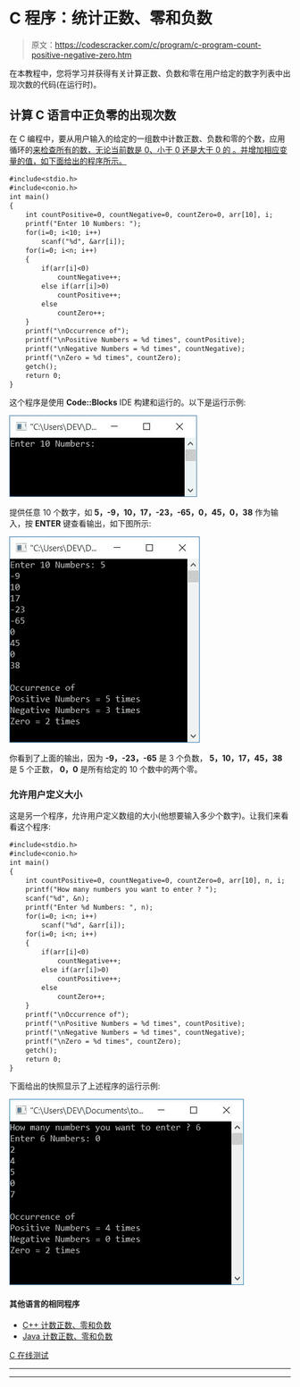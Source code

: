 # C 程序：统计正数、零和负数

> 原文：<https://codescracker.com/c/program/c-program-count-positive-negative-zero.htm>

在本教程中，您将学习并获得有关计算正数、负数和零在用户给定的数字列表中出现次数的代码(在运行时)。

## 计算 C 语言中正负零的出现次数

在 C 编程中，要从用户输入的给定的一组数中计数正数、负数和零的个数，应用循环的[来检查所有的数，无论当前数是 0、小于 0 还是大于 0 的 。并增加相应变量的值，如下面给出的程序所示。](/c/c-for-loop.htm)

```
#include<stdio.h>
#include<conio.h>
int main()
{
    int countPositive=0, countNegative=0, countZero=0, arr[10], i;
    printf("Enter 10 Numbers: ");
    for(i=0; i<10; i++)
        scanf("%d", &arr[i]);
    for(i=0; i<n; i++)
    {
        if(arr[i]<0)
            countNegative++;
        else if(arr[i]>0)
            countPositive++;
        else
            countZero++;
    }
    printf("\nOccurrence of");
    printf("\nPositive Numbers = %d times", countPositive);
    printf("\nNegative Numbers = %d times", countNegative);
    printf("\nZero = %d times", countZero);
    getch();
    return 0;
}
```

这个程序是使用 **Code::Blocks** IDE 构建和运行的。以下是运行示例:

![c program count positive negative zero](img/0a8b215c1ab9ebb26397b967d66c8b16.png)

提供任意 10 个数字，如 **5，-9，10，17，-23，-65，0，45，0，38** 作为输入，按 **ENTER** 键查看输出，如下图所示:

![count occurrence positive negative number c](img/8ef0ab2ddf0cda12cd3505d3a29f9725.png)

你看到了上面的输出，因为 **-9，-23，-65** 是 3 个负数， **5，10，17，45，38** 是 5 个正数， **0，0** 是所有给定的 10 个数中的两个零。

### 允许用户定义大小

这是另一个程序，允许用户定义数组的大小(他想要输入多少个数字)。让我们来看看这个程序:

```
#include<stdio.h>
#include<conio.h>
int main()
{
    int countPositive=0, countNegative=0, countZero=0, arr[10], n, i;
    printf("How many numbers you want to enter ? ");
    scanf("%d", &n);
    printf("Enter %d Numbers: ", n);
    for(i=0; i<n; i++)
        scanf("%d", &arr[i]);
    for(i=0; i<n; i++)
    {
        if(arr[i]<0)
            countNegative++;
        else if(arr[i]>0)
            countPositive++;
        else
            countZero++;
    }
    printf("\nOccurrence of");
    printf("\nPositive Numbers = %d times", countPositive);
    printf("\nNegative Numbers = %d times", countNegative);
    printf("\nZero = %d times", countZero);
    getch();
    return 0;
}
```

下面给出的快照显示了上述程序的运行示例:

![c count positive negative numbers](img/2b755c1c99b59121ec2df8952ba36761.png)

#### 其他语言的相同程序

*   [C++ 计数正数、零和负数](/cpp/program/cpp-program-count-positive-negative-zero.htm)
*   [Java 计数正数、零和负数](/java/program/java-program-count-positive-negative-zero.htm)

[C 在线测试](/exam/showtest.php?subid=2)

* * *

* * *
